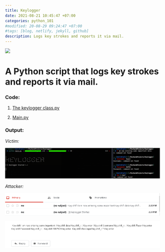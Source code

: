 ```yaml
---
title: Keylogger
date: 2021-08-21 10:45:47 +07:00
categories: python_101
#modified: 20-08-29 09:24:47 +07:00
#tags: [blog, netlify, jekyll, github]
description: Logs key strokes and reports it via mail.
---
```


<p align="left">
 <img src="https://scontent.fblr22-1.fna.fbcdn.net/v/t1.6435-9/95500481_2984246834961685_3853279950270365696_n.jpg?_nc_cat=110&ccb=1-5&_nc_sid=730e14&_nc_ohc=k4C9-XEonRcAX-qI3Q7&_nc_ht=scontent.fblr22-1.fna&oh=37628cb4f99c6499dadf689092ae5cec&oe=6149767F">
</p>


# A Python script that logs key strokes and reports it via mail.

### Code:

1. [The keylogger class.py](keylogger.md)

2. [Main.py](main.md)


### Output:

_Victim:_

![Image](keylogger1.png)

_Attacker:_

![Image](keylogger2.png)

![Image](keylogger3.png)

